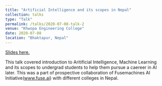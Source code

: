 ```yaml
---
title: "Artificial Intelligence and its scopes in Nepal"
collection: talks
type: "Talk"
permalink: /talks/2020-07-08-talk-2
venue: "Khwopa Engineering College"
date: 2020-07-08
location: "Bhaktapur, Nepal"
---
```


[Slides here.](https://docs.google.com/presentation/d/18vgcbXFNfOaC0S9SohCviLT2kmxoJPuCmRFJ-uJgmhc/edit?usp=sharing)

This talk covered introduction to Aritificial Intelligence, Machine Learning and its scopes to undergrad students to help them pursue a caereer in AI later. This was a part of prospective collaboration of Fusemachines AI Initiative(www.fuse.ai) with different colleges in Nepal. 
